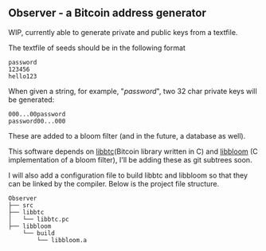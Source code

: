 ## Observer - a Bitcoin address generator
WIP, currently able to generate private and public keys from a textfile.

The textfile of seeds should be in the following format

    password
    123456
    hello123
	
When given a string, for example, "*password*", two 32 char private keys will be generated: 

    000...00password
    password00...000 

These are added to a bloom filter (and in the future, a database as well).

This software depends on [libbtc](https://github.com/libbtc/libbtc)(Bitcoin library written in C) and [libbloom](https://github.com/jvirkki/libbloom) (C implementation of a bloom filter), I'll be adding these as git subtrees soon.

I will also add a configuration file to build libbtc and libbloom so that they can be linked by the compiler. Below is the project file structure.

	Observer
	├── src
	├── libbtc
	│   └── libbtc.pc
	├── libbloom
		└── build
			└── libbloom.a
  
